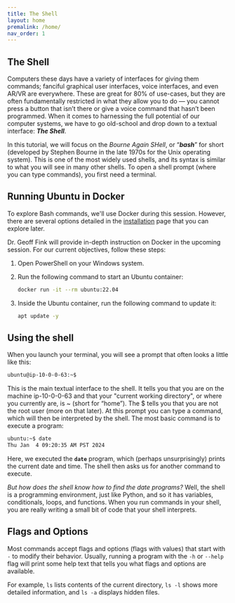 ```yaml
---
title: The Shell
layout: home
premalink: /home/
nav_order: 1
---
```


## The Shell

Computers these days have a variety of interfaces for giving them commands; fanciful graphical user interfaces, voice interfaces, and even AR/VR are everywhere. These are great for 80% of use-cases, but they are often fundamentally restricted in what they allow you to do — you cannot press a button that isn’t there or give a voice command that hasn’t been programmed. When it comes to harnessing the full potential of our computer systems, we have to go old-school and drop down to a textual interface: **_The Shell_**.

<!-- Nearly all platforms you can get your hands on have a shell in one form or another, and many of them have several shells for you to choose from. While they may vary in the details, at their core they are all roughly the same: they allow you to run programs, give them input, and inspect their output in a semi-structured way. -->

In this tutorial, we will focus on the _Bourne Again SHell_, or “**_bash_**” for short (developed by Stephen Bourne in the late 1970s for the Unix operating system). This is one of the most widely used shells, and its syntax is similar to what you will see in many other shells. To open a shell prompt (where you can type commands), you first need a terminal.

<!-- Your device probably shipped with one installed, or you can install one fairly easily. -->

## Running Ubuntu in Docker

To explore Bash commands, we'll use Docker during this session. However, there are several options detailed in the [installation](./Installation) page that you can explore later.

Dr. Geoff Fink will provide in-depth instruction on Docker in the upcoming session.
For our current objectives, follow these steps:

1. Open PowerShell on your Windows system.
2. Run the following command to start an Ubuntu container:

   ```bash
   docker run -it --rm ubuntu:22.04
   ```

3. Inside the Ubuntu container, run the following command to update it:

   ```bash
   apt update -y
   ```

## Using the shell

When you launch your terminal, you will see a prompt that often looks a little like this:

```bash
ubuntu@ip-10-0-0-63:~$
```

This is the main textual interface to the shell. It tells you that you are on the machine ip-10-0-0-63 and that your "current working directory", or where you currently are, is \~ (short for “home”). The \$ tells you that you are not the root user (more on that later). At this prompt you can type a command, which will then be interpreted by the shell. The most basic command is to execute a program:

```bash
ubuntu:~$ date
Thu Jan  4 09:20:35 AM PST 2024
```

Here, we executed the **`date`** program, which (perhaps unsurprisingly) prints the current date and time. The shell then asks us for another command to execute.

_But how does the shell know how to find the date programs?_
Well, the shell is a programming environment, just like Python, and so it has variables, conditionals, loops, and functions. When you run commands in your shell, you are really writing a small bit of code that your shell interprets.

<!-- If the shell is asked to execute a command that doesn’t match one of its programming keywords, it consults an environment variable called `$PATH` that lists which directories the shell should search for programs when it is given a command. -->

## Flags and Options

Most commands accept flags and options (flags with values) that start with `-` to modify their behavior. Usually, running a program with the `-h` or `--help` flag will print some help text that tells you what flags and options are available.

For example, `ls` lists contents of the current directory, `ls -l` shows more detailed information, and `ls -a` displays hidden files.
